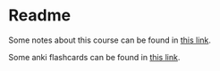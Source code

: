 # Readme
Some notes about this course can be found in [this link](Notes.md).

Some anki flashcards can be found in [this link](ESIoT.apkg).